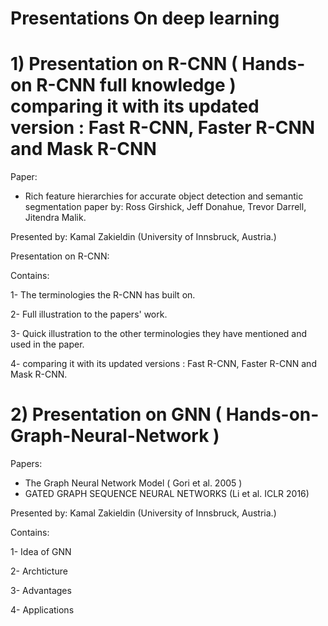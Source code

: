 # Presentations On deep learning



 

# 1) Presentation on R-CNN ( Hands-on R-CNN full knowledge ) comparing it with its updated version : Fast R-CNN, Faster R-CNN and Mask R-CNN

Paper:
- Rich feature hierarchies for accurate object detection and semantic segmentation
paper  by: 		Ross Girshick, Jeff Donahue, Trevor Darrell, Jitendra Malik.

Presented by: Kamal Zakieldin      (University of Innsbruck, Austria.)

Presentation on R-CNN:

Contains:

1- The terminologies the R-CNN has built on.

2- Full illustration to the papers' work.

3- Quick illustration to the other terminologies they have mentioned and used in the paper.

4- comparing it with its updated versions : Fast R-CNN, Faster R-CNN and Mask R-CNN.




# 2) Presentation on GNN ( Hands-on-Graph-Neural-Network )

Papers:
- The Graph Neural Network Model ( Gori et al. 2005 )
- GATED GRAPH SEQUENCE NEURAL NETWORKS (Li et al. ICLR 2016)

Presented by: Kamal Zakieldin      (University of Innsbruck, Austria.)

Contains:

1- Idea of GNN

2- Archticture

3- Advantages

4- Applications

